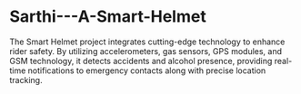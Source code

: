 # Sarthi---A-Smart-Helmet
The Smart Helmet project integrates cutting-edge technology to enhance rider safety. By utilizing accelerometers, gas sensors, GPS modules, and GSM technology, it detects accidents and alcohol presence, providing real-time notifications to emergency contacts along with precise location tracking.
